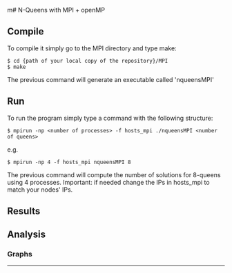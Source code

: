 m# N-Queens with MPI + openMP

## Compile

To compile it simply go to the MPI directory and type make:

	$ cd {path of your local copy of the repository}/MPI
	$ make

The previous command will generate an executable called 'nqueensMPI'

## Run

To run the program simply type a command with the following structure:
	
	$ mpirun -np <number of processes> -f hosts_mpi ./nqueensMPI <number of queens>

e.g.

	$ mpirun -np 4 -f hosts_mpi nqueensMPI 8

The previous command will compute the number of solutions for 8-queens using 4 processes. Important: if needed change the IPs in hosts_mpi to match your nodes' IPs.

## Results

## Analysis

### Graphs
---

